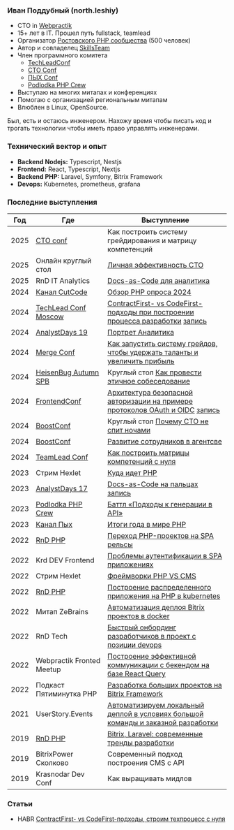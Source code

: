 ### Иван Поддубный (north.leshiy)

- CTO in [Webpractik](https://webpractik.ru/)
- 15+ лет в IT. Прошел путь fullstack, teamlead
- Организатор [Ростовского PHP сообщества](https://t.me/rndphp) (500 человек)
- Автор и совладелец [SkillsTeam](https://skillsteam.ru)
- Член программного комитета
  - [TechLeadConf](https://techleadconf.ru/)
  - [CTO Conf](https://ctoconf.ru)
  - [ПЫХ Conf](https://conf.phpyh.ru)
  - [Podlodka PHP Crew](https://podlodka.io/phpcrew)
- Выступаю на многих митапах и конференциях
- Помогаю с организацией региональным митапам
- Влюблен в Linux, OpenSource.

Был, есть и остаюсь инженером.
Нахожу время чтобы писать код и трогать технологии чтобы иметь право управлять инженерами.

### Технический вектор и опыт
- **Backend Nodejs:** Typescript, Nestjs
- **Frontend:** React, Typescript, Nextjs
- **Backend PHP:** Laravel, Symfony, Bitrix Framework
- **Devops:** Kubernetes, prometheus, grafana

### Последние выступления
| Год | Где | Выступление |
| ------------- | ------------- | ------------- |
| 2025  | [CTO conf](https://ctoconf.ru/) | Как построить систему грейдирования и матрицу компетенций  |
| 2025  | Онлайн круглый стол | [Личная эффективность CTO](https://ctoconf.ru/2025/meetup)  |
| 2025  | RnD IT Analytics | [Docs-as-Code для аналитика](https://www.youtube.com/watch?v=hD-_q6MZPXI&t=440s)  |
| 2024  | [Канал CutCode](https://www.youtube.com/@CutCodeRu) | [Обзор PHP опроса 2024](https://www.youtube.com/live/S0-B0ixfZMc) |
| 2024  | [TechLead Conf Moscow](https://techleadconf.ru/moscow/2024) | [ContractFirst- vs CodeFirst-подходы при построении процесса разработки](https://techleadconf.ru/moscow/2024/abstracts/13666) [запись](https://www.youtube.com/watch?v=Uc2I5KEuuCE)|
| 2024  | [AnalystDays 19](https://analystdays.ru/ru/archive?eventId=121860) | [Портрет Аналитика](https://analystdays.ru/ru/talk/126349) |
| 2024  | [Merge Conf](https://skolkovo2024.mergeconf.ru/) | [Как запустить систему грейдов, чтобы удержать таланты и увеличить прибыль](https://skolkovo2024.mergeconf.ru/speakers/hr/education/poddubniy) |
| 2024  | [HeisenBug Autumn SPB](https://heisenbug.ru/archive/2024%20Autumn/) | Круглый стол [Как провести этичное собеседование](https://heisenbug.ru/archive/2024%20Autumn/talks/14af76b0f9574531838f06d1b0067816/) |
| 2024  | [FrontendConf](https://frontendconf.ru/moscow/2024) | [Архитектура безопасной авторизации на примере протоколов OAuth и OIDC](https://frontendconf.ru/moscow/2024/abstracts/12653) [запись](https://youtu.be/QuLRwuDqsUY) |
| 2024  | [BoostConf](https://boostconf.ru/) | Круглый стол [Почему CTO не спит ночами](https://boostconf.ru/development-management#1717256858746) |
| 2024  | [BoostConf](https://boostconf.ru/) | [Развитие сотрудников в агентсве](https://boostconf.ru/development-management#1717256858746) |
| 2024  | [TeamLead Conf](https://knowledgeconf.ru/2024) | [Как построить матрицы компетенций с нуля](https://knowledgeconf.ru/2024/abstracts/11392) |
| 2023  | Стрим Hexlet | [Куда идет PHP](https://www.youtube.com/watch?v=YskqH_Jv5rE) |
| 2023  | [AnalystDays 17](https://analystdays.ru/ru/archive?eventId=109904) | [Docs-as-Code на пальцах](https://analystdays.ru/ru/talk/110725) [запись](https://www.youtube.com/watch?v=UmKtyUv2Dlo) |
| 2023  | [Podlodka PHP Crew](https://podlodka.io/phpcrew) | [Баттл «Подходы к генерации в API»](https://www.youtube.com/watch?v=vchFFe6j-1w) |
| 2023  | [Канал Пых](https://www.youtube.com/@phpyh) | [Итоги года в мире PHP](https://www.youtube.com/watch?v=cXdJxa2gxgo) |
| 2022  | [RnD PHP](www.youtube.com/@rndphp) | [Переход PHP-проектов на SPA рельсы](https://www.youtube.com/watch?v=POogPQm_PcE) |
| 2022  | Krd DEV Frontend | [Проблемы аутентификации в SPA приложениях](https://www.youtube.com/watch?v=EUYXgPecC28) |
| 2022  | Стрим Hexlet | [Фреймворки PHP VS CMS](https://www.youtube.com/watch?v=4_Q1ck1gRx0) |
| 2022  | [RnD PHP](www.youtube.com/@rndphp) | [Построение распределенного приложения на PHP в kubernetes](https://www.youtube.com/watch?v=XmzQtKwieDM&t=1s) |
| 2022  | Митап ZeBrains | [Автоматизация деплоя Bitrix проектов в docker](https://www.youtube.com/watch?v=HW42WBuZPzI) |
| 2022  | RnD Tech | [Быстрый онбординг разработчиков в проект с позиции devops](https://youtu.be/WYE9PGJS9ZE) |
| 2022  | Webpractik Fronted Meetup | [Построение эффективной коммуникации с бекендом на базе React Query](https://webpractik.timepad.ru/event/2170823/) |
| 2022  | Подкаст Пятиминутка PHP | [Разработка больших проектов на Bitrix Framework](https://5minphp.ru/episode91/) |
| 2021  | UserStory.Events | [Автоматизируем локальный деплой в условиях большой команды и заказной разработки](https://www.youtube.com/watch?v=e1X0jpzej9U) |
| 2019  | [RnD PHP](www.youtube.com/@rndphp) | [Bitrix, Laravel: современные тренды разработки](https://www.youtube.com/watch?v=Jx-Us1Hs8-U) |
| 2019  | BitrixPower Сколково | Современный подход построения CMS с API |
| 2019  | Krasnodar Dev Conf | Как выращивать мидлов |

### Статьи
- HABR [ContractFirst- vs CodeFirst-подходы, строим техпроцесс с нуля](https://habr.com/ru/companies/oleg-bunin/articles/914928/)

